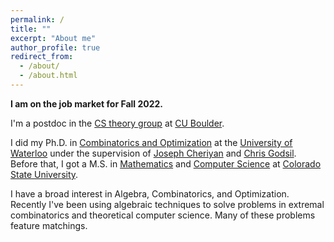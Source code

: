```yaml
---
permalink: /
title: ""
excerpt: "About me"
author_profile: true
redirect_from: 
  - /about/
  - /about.html
---
```




<b>I am on the job market for Fall 2022.</b>

I'm a postdoc in the <a href="https://www.colorado.edu/cs-theory/">CS theory group</a> at <a href="https://www.colorado.edu/">CU Boulder</a>.

I did my Ph.D. in <a href="https://uwaterloo.ca/combinatorics-and-optimization/">Combinatorics and Optimization</a> at the <a href="https://uwaterloo.ca/">University of Waterloo</a> under the supervision of <a href="https://www.math.uwaterloo.ca/~jcheriya/">Joseph Cheriyan</a> and <a href="https://www.math.uwaterloo.ca/~cgodsil/">Chris Godsil</a>. Before that, I got a M.S. in <a href="https://www.math.colostate.edu/">Mathematics</a> and <a href="https://www.cs.colostate.edu/">Computer Science</a> at <a href="https://www.colostate.edu/">Colorado State University</a>.
					
I have a broad interest in Algebra, Combinatorics, and Optimization. Recently I've been using algebraic techniques to solve problems in extremal combinatorics and theoretical computer science. Many of these problems feature matchings.
